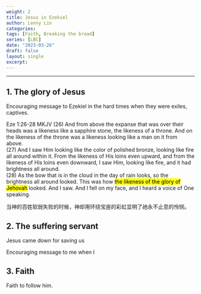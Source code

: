 ```yaml
---
weight: 2
title: Jesus in Ezekiel
author: Lenny Lin
categories: 
tags: [Faith, Breaking the bread]
series: [LBC]
date: "2023-03-26"
draft: false
layout: single
excerpt: 
---
```



<!--more-->
----

## 1. The glory  of Jesus
Encouraging message to Ezekiel in the hard times when they were exiles, captives.

Eze 1:26-28 MKJV
(26)  And from above the expanse that was over their heads was a likeness like a sapphire stone, the likeness of a throne. And on the likeness of the throne was a likeness looking like a man on it from above.  
(27)  And I saw Him looking like the color of polished bronze, looking like fire all around within it. From the likeness of His loins even upward, and from the likeness of His loins even downward, I saw Him, looking like fire, and it had brightness all around.  
(28)  As the bow that is in the cloud in the day of rain looks, so the brightness all around looked. This was how <mark>the likeness of the glory of Jehovah</mark> looked. And I saw. And I fell on my face, and I heard a voice of One speaking.

当神的百姓软弱失败的时候，神却用环绕宝座的彩虹显明了祂永不止息的怜悯。

## 2. The suffering servant 
Jesus came down for saving us

Encouraging message to me when I  

## 3. Faith

Faith to follow him.